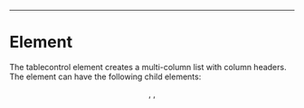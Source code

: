 

---

# Element

The tablecontrol element creates a multi-column list with column headers. The element can have the following child elements:

<header> , <row> , <script>

The tablecontrol element has the following attributes:

- • backgroundcolor = CDATA

- • columns = CDATA

- • contextmenu = CDATA

- • disabled = true | false

- • family = CDATA

- • fontposture = italic | upright

- • fontsize = CDATA

- • fontstyle = monsanserif | monoserif | sanserif | serif

- • fontweight = bold | medium

- • foregroundcolor = CDATA

- • gridlines = true | false

- • height = CDATA

- • helpid = CDATA

- • hidden = true | false

- • id = ID

- • nosortheader = true | false

- • resize = none | both | height | width | natural

- • showimages = true | false

- • sortedcolumn = CDATA

- • statustext = CDATA

- • tiptext = CDATA

- • type = single | multiple | cell

- • value = CDATA

- • width = CDATA

- • withdraw = true | false